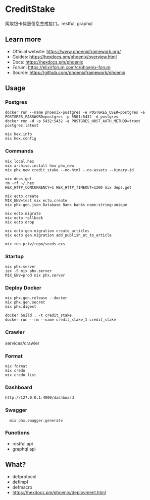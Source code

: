 # CreditStake

爬取银卡优惠信息生成接口。restful, graphql

## Learn more

* Official website: https://www.phoenixframework.org/
* Guides: https://hexdocs.pm/phoenix/overview.html
* Docs: https://hexdocs.pm/phoenix
* Forum: https://elixirforum.com/c/phoenix-forum
* Source: https://github.com/phoenixframework/phoenix

## Usage

### Postgres

```shell
docker run --name phoenix-postgres -e POSTGRES_USER=postgres -e POSTGRES_PASSWORD=postgres -p 5501:5432 -d postgres
docker run -d -p 5432:5432 -e POSTGRES_HOST_AUTH_METHOD=trust postgres:latest
```

```shell
mix hex.info
mix hex.config
```

### Commands

```shell
mix local.hex
mix archive.install hex phx_new
mix phx.new credit_stake --no-html --no-assets --binary-id

mix deps.get
rm -rf ~/.hex
HEX_HTTP_CONCURRENCY=1 HEX_HTTP_TIMEOUT=1200 mix deps.get

mix ecto.create
MIX_ENV=test mix ecto.create
mix phx.gen.json Database Bank banks name:string:unique

mix ecto.migrate
mix ecto.rollback
mix ecto.drop

mix ecto.gen.migration create_articles
mix ecto.gen.migration add_publish_at_to_article

mix run priv/repo/seeds.exs
```

### Startup

```shell
mix phx.server
iex -S mix phx.server
MIX_ENV=prod mix phx.server
```

### Deploy Docker

```shell
mix phx.gen.release --docker
mix phx.gen.secret
mix phx.digest

docker build . -t credit_stake
docker run --rm --name credit_stake_1 credit_stake
```

### Crawler

services/crawler

### Format

```shell
mix format
mix credo
mix credo list
```

### Dashboard

```shell
http://127.0.0.1:4000/dashboard
```

### Swagger

```shell
  mix phx.swagger.generate
```

### Functions

* restful api
* graphql api

## What?

* defprotocol
* defimpl
* defmacro
* https://hexdocs.pm/phoenix/deployment.html